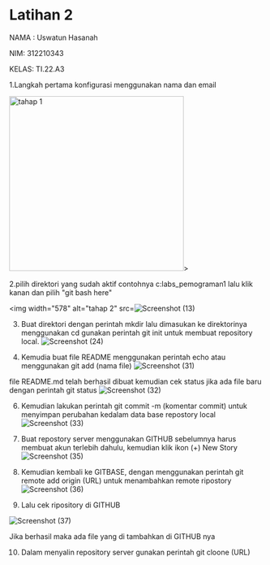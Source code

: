 # Latihan 2
NAMA : Uswatun Hasanah

NIM: 312210343

KELAS: TI.22.A3


1.Langkah pertama konfigurasi menggunakan nama dan email 

<img width="344" alt="tahap 1" src="https://user-images.githubusercontent.com/115516474/195516434-89b45d0d-1e56-4062-a4dc-6840c02901e8.png">>


2.pilih direktori yang sudah aktif contohnya c:labs_pemograman1 lalu klik kanan dan pilih "git bash here"

<img width="578" alt="tahap 2" src=![Screenshot (13)](https://user-images.githubusercontent.com/115516474/195517396-880d47b1-9108-4598-8621-2a9b49547fea.png)

3. Buat direktori dengan perintah mkdir lalu dimasukan ke direktorinya menggunakan cd gunakan perintah git init untuk membuat repository local.
     ![Screenshot (24)](https://user-images.githubusercontent.com/115516474/195974294-f31e4112-9269-48fa-a60a-563e5a6f1f2f.png)

4. Kemudia buat file README menggunakan perintah echo atau menggunakan git add (nama file)
![Screenshot (31)](https://user-images.githubusercontent.com/115516474/195977237-7503c19f-c9ef-42fa-864c-b7cbac08d169.png)
     
file README.md telah berhasil dibuat kemudian cek status jika ada file baru dengan perintah git status
 ![Screenshot (32)](https://user-images.githubusercontent.com/115516474/195977362-f2ece183-d7b0-4926-bf48-a75e8da8ec0c.png)
    
6. Kemudian lakukan perintah git commit -m (komentar commit) untuk menyimpan perubahan kedalam data base repostory local
  ![Screenshot (33)](https://user-images.githubusercontent.com/115516474/195977574-31b923d4-aa67-440d-832a-8a4f345ae4e6.png)
   
7. Buat repostory server menggunakan GITHUB sebelumnya harus membuat akun terlebih dahulu, kemudian klik ikon (+) New Story 
![Screenshot (35)](https://user-images.githubusercontent.com/115516474/195978006-0412f5e9-b7c4-4416-a58c-dfa890ceb2c3.png)

8. Kemudian kembali ke GITBASE, dengan menggunakan perintah git remote add origin (URL) untuk menambahkan remote ripostory
![Screenshot (36)](https://user-images.githubusercontent.com/115516474/195978201-ac6ced93-9e50-43d0-b18c-104f0da3e6e9.png)

9. Lalu cek ripository di GITHUB   

![Screenshot (37)](https://user-images.githubusercontent.com/115516474/195978338-93eb9fe8-302e-4529-9d10-b930b9f4cf2e.png)

Jika berhasil maka ada file yang di tambahkan di GITHUB nya

10. Dalam menyalin repository server gunakan perintah git cloone (URL)

